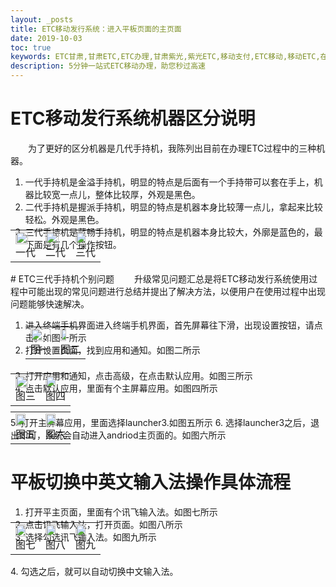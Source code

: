 ```yaml
---
layout: _posts
title: ETC移动发行系统：进入平板页面的主页面
date: 2019-10-03
toc: true
keywords: ETC甘肃,甘肃ETC,ETC办理,甘肃紫光,紫光ETC,移动支付,ETC移动,移动ETC,在线充值,ETC办理,卡片办理,OBU办理,OBU激活,ETC手持终端,甘肃ETC办理,甘肃ETC发行,移动发行终端,ETC移动发行系统
description: 5分钟一站式ETC移动办理，助您秒过高速
---
```

# ETC移动发行系统机器区分说明
 &emsp;&emsp;为了更好的区分机器是几代手持机，我陈列出目前在办理ETC过程中的三种机器。
1. 一代手持机是金溢手持机，明显的特点是后面有一个手持带可以套在手上，机器比较宽一点儿，整体比较厚，外观是黑色。
2. 二代手持机是握派手持机，明显的特点是机器本身比较薄一点儿，拿起来比较轻松。外观是黑色。
3. 三代手持机是蓝畅手持机，明显的特点是机器本身比较大，外廓是蓝色的，最下面是有几个操作按钮。
 <table style="margin-top: -47px;">
      <td><img src="/pub-images/apply-24.jpg"  width="80%" /><div style="text-align:center;">一代</div></td>
      <td><img src="/pub-images/apply-25.jpg"  width="80%" /><div style="text-align:center;">二代</div></td>
      <td><img src="/pub-images/apply-26.jpg"  width="70%" /><div style="text-align:center;">三代</div></td>
     </table> 
# ETC三代手持机个别问题
 &emsp;&emsp;升级常见问题汇总是将ETC移动发行系统使用过程中可能出现的常见问题进行总结并提出了解决方法，以便用户在使用过程中出现问题能够快速解决。
 
1. 进入终端手机界面进入终端手机界面，首先屏幕往下滑，出现设置按钮，请点击。如图一所示
2. 打开设置页面，找到应用和通知。如图二所示
    <table style="margin-top: -47px;">
      <td><img src="/pub-images/apply-12.png"  width="100%" /><div style="text-align:center;">图一</div></td>
      <td><img src="/pub-images/apply-13.png"  width="53%" /><div style="text-align:center;">图二</div></td>
     </table> 
3. 打开应用和通知，点击高级，在点击默认应用。如图三所示
4. 点击默认应用，里面有个主屏幕应用。如图四所示
 <table style="margin-top: -47px;">
      <td><img src="/pub-images/apply-14.png"  width="80%" /><div style="text-align:center;">图三</div></td>
      <td><img src="/pub-images/apply-15.png"  width="70%" /><div style="text-align:center;">图四</div></td>
     </table> 
5. 打开主屏幕应用，里面选择launcher3.如图五所示
6. 选择launcher3之后，退出即可，系统会自动进入andriod主页面的。如图六所示
    <table style="margin-top: -47px;">
         <td><img src="/pub-images/apply-16.png"  width="70%" /><div style="text-align:center;">图五</div></td>
         <td><img src="/pub-images/apply-17.png"  width="70%" /><div style="text-align:center;">图六</div></td>
        </table>

# 平板切换中英文输入法操作具体流程
1. 打开平主页面，里面有个讯飞输入法。如图七所示
2. 点击讯飞输入法，打开页面。如图八所示
3. 选择勾选讯飞输入法。如图九所示
<table style="margin-top: -47px;">
  <td><img src="/pub-images/apply-18.png"  width="70%" /><div style="text-align:center;">图七</div></td>
  <td><img src="/pub-images/apply-19.png"  width="70%" /><div style="text-align:center;">图八</div></td>
  <td><img src="/pub-images/apply-20.png"  width="70%" /><div style="text-align:center;">图九</div></td>
 </table> 
4. 勾选之后，就可以自动切换中文输入法。

